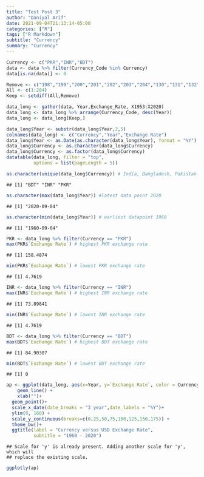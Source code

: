 ```yaml
---
title: "Test Post 3"
author: "Daniyal Arif"
date: 2021-09-04T21:13:14-05:00
categories: ["R"]
tags: ["R Markdown"]
subtitle: "Currency"
summary: "Currency"
---
```


<script src="{{< blogdown/postref >}}index.en_files/htmlwidgets/htmlwidgets.js"></script>
<link href="{{< blogdown/postref >}}index.en_files/datatables-css/datatables-crosstalk.css" rel="stylesheet" />
<script src="{{< blogdown/postref >}}index.en_files/datatables-binding/datatables.js"></script>
<script src="{{< blogdown/postref >}}index.en_files/jquery/jquery-3.6.0.min.js"></script>
<link href="{{< blogdown/postref >}}index.en_files/dt-core/css/jquery.dataTables.min.css" rel="stylesheet" />
<link href="{{< blogdown/postref >}}index.en_files/dt-core/css/jquery.dataTables.extra.css" rel="stylesheet" />
<script src="{{< blogdown/postref >}}index.en_files/dt-core/js/jquery.dataTables.min.js"></script>
<link href="{{< blogdown/postref >}}index.en_files/nouislider/jquery.nouislider.min.css" rel="stylesheet" />
<script src="{{< blogdown/postref >}}index.en_files/nouislider/jquery.nouislider.min.js"></script>
<link href="{{< blogdown/postref >}}index.en_files/selectize/selectize.bootstrap3.css" rel="stylesheet" />
<script src="{{< blogdown/postref >}}index.en_files/selectize/selectize.min.js"></script>
<link href="{{< blogdown/postref >}}index.en_files/crosstalk/css/crosstalk.css" rel="stylesheet" />
<script src="{{< blogdown/postref >}}index.en_files/crosstalk/js/crosstalk.min.js"></script>
<script src="{{< blogdown/postref >}}index.en_files/htmlwidgets/htmlwidgets.js"></script>
<script src="{{< blogdown/postref >}}index.en_files/plotly-binding/plotly.js"></script>
<script src="{{< blogdown/postref >}}index.en_files/typedarray/typedarray.min.js"></script>
<script src="{{< blogdown/postref >}}index.en_files/jquery/jquery.min.js"></script>
<link href="{{< blogdown/postref >}}index.en_files/crosstalk/css/crosstalk.css" rel="stylesheet" />
<script src="{{< blogdown/postref >}}index.en_files/crosstalk/js/crosstalk.min.js"></script>
<link href="{{< blogdown/postref >}}index.en_files/plotly-htmlwidgets-css/plotly-htmlwidgets.css" rel="stylesheet" />
<script src="{{< blogdown/postref >}}index.en_files/plotly-main/plotly-latest.min.js"></script>

``` r
Currency <- c("PKR","INR","BDT")
data <- data %>% filter(Currency_Code %in% Currency)
data[is.na(data)] <- 0
```

``` r
Remove <- c("198","199","200","201","202","203","204","130","131","132","133","134","135","136","62","63","64","65","66","67","68")
All <- c(1:204)
Keep <- setdiff(All,Remove)
```

``` r
data_long <- gather(data, Year,Exchange_Rate, X1953:X2020)
data_long <- data_long %>% arrange(Currency_Code, desc(Year)) 
data_long <- data_long[Keep,]
```

``` r
data_long$Year <- substr(data_long$Year,2,5)
colnames(data_long) <- c("Currency","Year","Exchange Rate")
data_long$Year <- as.Date(as.character(data_long$Year), format = "%Y")
data_long$Currency <- as.character(data_long$Currency)
data_long$Currency <- as.factor(data_long$Currency)
datatable(data_long, filter = "top", 
          options = list(pageLength = 5))
```

<div id="htmlwidget-1" style="width:100%;height:auto;" class="datatables html-widget"></div>
<script type="application/json" data-for="htmlwidget-1">{"x":{"filter":"top","vertical":false,"filterHTML":"<tr>\n  <td><\/td>\n  <td data-type=\"factor\" style=\"vertical-align: top;\">\n    <div class=\"form-group has-feedback\" style=\"margin-bottom: auto;\">\n      <input type=\"search\" placeholder=\"All\" class=\"form-control\" style=\"width: 100%;\"/>\n      <span class=\"glyphicon glyphicon-remove-circle form-control-feedback\"><\/span>\n    <\/div>\n    <div style=\"width: 100%; display: none;\">\n      <select multiple=\"multiple\" style=\"width: 100%;\" data-options=\"[&quot;BDT&quot;,&quot;INR&quot;,&quot;PKR&quot;]\"><\/select>\n    <\/div>\n  <\/td>\n  <td data-type=\"date\" style=\"vertical-align: top;\">\n    <div class=\"form-group has-feedback\" style=\"margin-bottom: auto;\">\n      <input type=\"search\" placeholder=\"All\" class=\"form-control\" style=\"width: 100%;\"/>\n      <span class=\"glyphicon glyphicon-remove-circle form-control-feedback\"><\/span>\n    <\/div>\n    <div style=\"display: none;position: absolute;width: 200px;opacity: 1\">\n      <div data-min=\"-294278400000\" data-max=\"1599177600000\"><\/div>\n      <span style=\"float: left;\"><\/span>\n      <span style=\"float: right;\"><\/span>\n    <\/div>\n  <\/td>\n  <td data-type=\"number\" style=\"vertical-align: top;\">\n    <div class=\"form-group has-feedback\" style=\"margin-bottom: auto;\">\n      <input type=\"search\" placeholder=\"All\" class=\"form-control\" style=\"width: 100%;\"/>\n      <span class=\"glyphicon glyphicon-remove-circle form-control-feedback\"><\/span>\n    <\/div>\n    <div style=\"display: none;position: absolute;width: 200px;opacity: 1\">\n      <div data-min=\"0\" data-max=\"158.487416\" data-scale=\"6\"><\/div>\n      <span style=\"float: left;\"><\/span>\n      <span style=\"float: right;\"><\/span>\n    <\/div>\n  <\/td>\n<\/tr>","data":[["1","2","3","4","5","6","7","8","9","10","11","12","13","14","15","16","17","18","19","20","21","22","23","24","25","26","27","28","29","30","31","32","33","34","35","36","37","38","39","40","41","42","43","44","45","46","47","48","49","50","51","52","53","54","55","56","57","58","59","60","61","69","70","71","72","73","74","75","76","77","78","79","80","81","82","83","84","85","86","87","88","89","90","91","92","93","94","95","96","97","98","99","100","101","102","103","104","105","106","107","108","109","110","111","112","113","114","115","116","117","118","119","120","121","122","123","124","125","126","127","128","129","137","138","139","140","141","142","143","144","145","146","147","148","149","150","151","152","153","154","155","156","157","158","159","160","161","162","163","164","165","166","167","168","169","170","171","172","173","174","175","176","177","178","179","180","181","182","183","184","185","186","187","188","189","190","191","192","193","194","195","196","197"],["BDT","BDT","BDT","BDT","BDT","BDT","BDT","BDT","BDT","BDT","BDT","BDT","BDT","BDT","BDT","BDT","BDT","BDT","BDT","BDT","BDT","BDT","BDT","BDT","BDT","BDT","BDT","BDT","BDT","BDT","BDT","BDT","BDT","BDT","BDT","BDT","BDT","BDT","BDT","BDT","BDT","BDT","BDT","BDT","BDT","BDT","BDT","BDT","BDT","BDT","BDT","BDT","BDT","BDT","BDT","BDT","BDT","BDT","BDT","BDT","BDT","INR","INR","INR","INR","INR","INR","INR","INR","INR","INR","INR","INR","INR","INR","INR","INR","INR","INR","INR","INR","INR","INR","INR","INR","INR","INR","INR","INR","INR","INR","INR","INR","INR","INR","INR","INR","INR","INR","INR","INR","INR","INR","INR","INR","INR","INR","INR","INR","INR","INR","INR","INR","INR","INR","INR","INR","INR","INR","INR","INR","INR","PKR","PKR","PKR","PKR","PKR","PKR","PKR","PKR","PKR","PKR","PKR","PKR","PKR","PKR","PKR","PKR","PKR","PKR","PKR","PKR","PKR","PKR","PKR","PKR","PKR","PKR","PKR","PKR","PKR","PKR","PKR","PKR","PKR","PKR","PKR","PKR","PKR","PKR","PKR","PKR","PKR","PKR","PKR","PKR","PKR","PKR","PKR","PKR","PKR","PKR","PKR","PKR","PKR","PKR","PKR","PKR","PKR","PKR","PKR","PKR","PKR"],["2020-09-04","2019-09-04","2018-09-04","2017-09-04","2016-09-04","2015-09-04","2014-09-04","2013-09-04","2012-09-04","2011-09-04","2010-09-04","2009-09-04","2008-09-04","2007-09-04","2006-09-04","2005-09-04","2004-09-04","2003-09-04","2002-09-04","2001-09-04","2000-09-04","1999-09-04","1998-09-04","1997-09-04","1996-09-04","1995-09-04","1994-09-04","1993-09-04","1992-09-04","1991-09-04","1990-09-04","1989-09-04","1988-09-04","1987-09-04","1986-09-04","1985-09-04","1984-09-04","1983-09-04","1982-09-04","1981-09-04","1980-09-04","1979-09-04","1978-09-04","1977-09-04","1976-09-04","1975-09-04","1974-09-04","1973-09-04","1972-09-04","1971-09-04","1970-09-04","1969-09-04","1968-09-04","1967-09-04","1966-09-04","1965-09-04","1964-09-04","1963-09-04","1962-09-04","1961-09-04","1960-09-04","2020-09-04","2019-09-04","2018-09-04","2017-09-04","2016-09-04","2015-09-04","2014-09-04","2013-09-04","2012-09-04","2011-09-04","2010-09-04","2009-09-04","2008-09-04","2007-09-04","2006-09-04","2005-09-04","2004-09-04","2003-09-04","2002-09-04","2001-09-04","2000-09-04","1999-09-04","1998-09-04","1997-09-04","1996-09-04","1995-09-04","1994-09-04","1993-09-04","1992-09-04","1991-09-04","1990-09-04","1989-09-04","1988-09-04","1987-09-04","1986-09-04","1985-09-04","1984-09-04","1983-09-04","1982-09-04","1981-09-04","1980-09-04","1979-09-04","1978-09-04","1977-09-04","1976-09-04","1975-09-04","1974-09-04","1973-09-04","1972-09-04","1971-09-04","1970-09-04","1969-09-04","1968-09-04","1967-09-04","1966-09-04","1965-09-04","1964-09-04","1963-09-04","1962-09-04","1961-09-04","1960-09-04","2020-09-04","2019-09-04","2018-09-04","2017-09-04","2016-09-04","2015-09-04","2014-09-04","2013-09-04","2012-09-04","2011-09-04","2010-09-04","2009-09-04","2008-09-04","2007-09-04","2006-09-04","2005-09-04","2004-09-04","2003-09-04","2002-09-04","2001-09-04","2000-09-04","1999-09-04","1998-09-04","1997-09-04","1996-09-04","1995-09-04","1994-09-04","1993-09-04","1992-09-04","1991-09-04","1990-09-04","1989-09-04","1988-09-04","1987-09-04","1986-09-04","1985-09-04","1984-09-04","1983-09-04","1982-09-04","1981-09-04","1980-09-04","1979-09-04","1978-09-04","1977-09-04","1976-09-04","1975-09-04","1974-09-04","1973-09-04","1972-09-04","1971-09-04","1970-09-04","1969-09-04","1968-09-04","1967-09-04","1966-09-04","1965-09-04","1964-09-04","1963-09-04","1962-09-04","1961-09-04","1960-09-04"],[84.903071,84.425266,83.798646,81.248207,78.526167,77.817455,77.474609,78.173642,81.933531,74.060427,69.704022,68.7403,68.50216,68.790559,68.219549,64.1131,59.3846,58.171945,57.347707,56.527891,53.734627,53.804081,46.267294,48.533559,43.271709,37.896379,37.796792,40.926929,40.360897,40.390089,32.555965,34.18973,34.977059,28.709478,27.474191,26.175997,26.734662,26.813785,24.504333,21.200481,15.994718,15.551925,15.016117,15.3751,15.399169,12.18618,8.226002,7.849816,7.700184,7.868843,0,0,0,0,0,0,0,0,0,0,0,73.898415,70.4273,68.448351,65.128967,67.197565,64.178069,61.02262,58.638576,53.434264,46.677065,45.722747,48.356773,43.485193,41.209298,45.270618,44.051625,45.267851,46.629871,48.557116,47.293403,45.024184,43.130703,41.352721,36.378048,35.511958,32.420611,31.39378,31.276027,28.140249,22.753474,17.498706,16.211214,13.905844,12.946177,12.596999,12.333949,11.352375,10.108767,9.486197,8.683679,7.883408,8.157099,8.196308,8.766192,8.971947,8.414406,8.030805,7.657977,7.594468,7.491935,7.5,7.5,7.5,7.5,6.359125,4.7619,4.7619,4.7619,4.7619,4.7619,4.7619,158.487416,149.966768,121.483102,105.313856,104.712966,102.749854,101.048275,101.611681,93.386074,86.359025,85.237963,81.59806,70.619784,60.674821,60.263895,59.604985,58.361262,57.814434,59.494475,62.379555,55.696346,54.259296,44.433609,45.45893,37.354165,29.77143,28.730891,29.073046,25.990867,26.268179,20.443417,21.763497,19.843609,16.139359,15.041876,14.893646,14.811271,14.288429,13.125771,11.668892,10.246351,9.9,9.9,9.9,9.9,9.9,9.9,9.99425,8.681383,4.7619,4.7619,4.7619,4.7619,4.7619,4.7619,4.7619,4.7619,4.7619,4.7619,4.7619,4.7619]],"container":"<table class=\"display\">\n  <thead>\n    <tr>\n      <th> <\/th>\n      <th>Currency<\/th>\n      <th>Year<\/th>\n      <th>Exchange Rate<\/th>\n    <\/tr>\n  <\/thead>\n<\/table>","options":{"pageLength":5,"columnDefs":[{"className":"dt-right","targets":3},{"orderable":false,"targets":0}],"order":[],"autoWidth":false,"orderClasses":false,"orderCellsTop":true,"lengthMenu":[5,10,25,50,100]}},"evals":[],"jsHooks":[]}</script>

``` r
as.character(unique(data_long$Currency)) # India, Bangladesh, Pakistan Currency performance against USD
```

    ## [1] "BDT" "INR" "PKR"

``` r
as.character(max(data_long$Year)) #latest data point 2020
```

    ## [1] "2020-09-04"

``` r
as.character(min(data_long$Year)) # earliest datapoint 1960
```

    ## [1] "1960-09-04"

``` r
PKR <- data_long %>% filter(Currency == "PKR")
max(PKR$`Exchange Rate`) # highest PKR exchange rate
```

    ## [1] 158.4874

``` r
min(PKR$`Exchange Rate`) # lowest PKR exchange rate
```

    ## [1] 4.7619

``` r
INR <- data_long %>% filter(Currency == "INR")
max(INR$`Exchange Rate`) # highest INR exchange rate
```

    ## [1] 73.89841

``` r
min(INR$`Exchange Rate`) # lowest INR exchange rate
```

    ## [1] 4.7619

``` r
BDT <- data_long %>% filter(Currency == "BDT")
max(BDT$`Exchange Rate`) # highest BDT exchange rate
```

    ## [1] 84.90307

``` r
min(BDT$`Exchange Rate`) # lowest BDT exchange rate
```

    ## [1] 0

``` r
ap <- ggplot(data_long, aes(x=Year, y=`Exchange Rate`, color = Currency)) +
    geom_line() + 
    xlab("")+ 
  geom_point()+
  scale_x_date(date_breaks = "3 year",date_labels = "%Y")+ 
  ylim(0, 160) + 
  scale_y_continuous(breaks=c(0,25,50,75,100,125,150,175)) + 
  theme_bw()+
  ggtitle(label = "Currency versus USD Exchange Rate",
          subtitle = "1960 - 2020")
```

    ## Scale for 'y' is already present. Adding another scale for 'y', which will
    ## replace the existing scale.

``` r
ggplotly(ap)
```

<div id="htmlwidget-2" style="width:672px;height:480px;" class="plotly html-widget"></div>
<script type="application/json" data-for="htmlwidget-2">{"x":{"data":[{"x":[-3406,-3041,-2676,-2311,-1945,-1580,-1215,-850,-484,-119,246,611,977,1342,1707,2072,2438,2803,3168,3533,3899,4264,4629,4994,5360,5725,6090,6455,6821,7186,7551,7916,8282,8647,9012,9377,9743,10108,10473,10838,11204,11569,11934,12299,12665,13030,13395,13760,14126,14491,14856,15221,15587,15952,16317,16682,17048,17413,17778,18143,18509],"y":[0,0,0,0,0,0,0,0,0,0,0,7.868843,7.700184,7.849816,8.226002,12.18618,15.399169,15.3751,15.016117,15.551925,15.994718,21.200481,24.504333,26.813785,26.734662,26.175997,27.474191,28.709478,34.977059,34.18973,32.555965,40.390089,40.360897,40.926929,37.796792,37.896379,43.271709,48.533559,46.267294,53.804081,53.734627,56.527891,57.347707,58.171945,59.3846,64.1131,68.219549,68.790559,68.50216,68.7403,69.704022,74.060427,81.933531,78.173642,77.474609,77.817455,78.526167,81.248207,83.798646,84.425266,84.903071],"text":["Year: 1960-09-04<br />Exchange Rate:   0.000000<br />Currency: BDT","Year: 1961-09-04<br />Exchange Rate:   0.000000<br />Currency: BDT","Year: 1962-09-04<br />Exchange Rate:   0.000000<br />Currency: BDT","Year: 1963-09-04<br />Exchange Rate:   0.000000<br />Currency: BDT","Year: 1964-09-04<br />Exchange Rate:   0.000000<br />Currency: BDT","Year: 1965-09-04<br />Exchange Rate:   0.000000<br />Currency: BDT","Year: 1966-09-04<br />Exchange Rate:   0.000000<br />Currency: BDT","Year: 1967-09-04<br />Exchange Rate:   0.000000<br />Currency: BDT","Year: 1968-09-04<br />Exchange Rate:   0.000000<br />Currency: BDT","Year: 1969-09-04<br />Exchange Rate:   0.000000<br />Currency: BDT","Year: 1970-09-04<br />Exchange Rate:   0.000000<br />Currency: BDT","Year: 1971-09-04<br />Exchange Rate:   7.868843<br />Currency: BDT","Year: 1972-09-04<br />Exchange Rate:   7.700184<br />Currency: BDT","Year: 1973-09-04<br />Exchange Rate:   7.849816<br />Currency: BDT","Year: 1974-09-04<br />Exchange Rate:   8.226002<br />Currency: BDT","Year: 1975-09-04<br />Exchange Rate:  12.186180<br />Currency: BDT","Year: 1976-09-04<br />Exchange Rate:  15.399169<br />Currency: BDT","Year: 1977-09-04<br />Exchange Rate:  15.375100<br />Currency: BDT","Year: 1978-09-04<br />Exchange Rate:  15.016117<br />Currency: BDT","Year: 1979-09-04<br />Exchange Rate:  15.551925<br />Currency: BDT","Year: 1980-09-04<br />Exchange Rate:  15.994718<br />Currency: BDT","Year: 1981-09-04<br />Exchange Rate:  21.200481<br />Currency: BDT","Year: 1982-09-04<br />Exchange Rate:  24.504333<br />Currency: BDT","Year: 1983-09-04<br />Exchange Rate:  26.813785<br />Currency: BDT","Year: 1984-09-04<br />Exchange Rate:  26.734662<br />Currency: BDT","Year: 1985-09-04<br />Exchange Rate:  26.175997<br />Currency: BDT","Year: 1986-09-04<br />Exchange Rate:  27.474191<br />Currency: BDT","Year: 1987-09-04<br />Exchange Rate:  28.709478<br />Currency: BDT","Year: 1988-09-04<br />Exchange Rate:  34.977059<br />Currency: BDT","Year: 1989-09-04<br />Exchange Rate:  34.189730<br />Currency: BDT","Year: 1990-09-04<br />Exchange Rate:  32.555965<br />Currency: BDT","Year: 1991-09-04<br />Exchange Rate:  40.390089<br />Currency: BDT","Year: 1992-09-04<br />Exchange Rate:  40.360897<br />Currency: BDT","Year: 1993-09-04<br />Exchange Rate:  40.926929<br />Currency: BDT","Year: 1994-09-04<br />Exchange Rate:  37.796792<br />Currency: BDT","Year: 1995-09-04<br />Exchange Rate:  37.896379<br />Currency: BDT","Year: 1996-09-04<br />Exchange Rate:  43.271709<br />Currency: BDT","Year: 1997-09-04<br />Exchange Rate:  48.533559<br />Currency: BDT","Year: 1998-09-04<br />Exchange Rate:  46.267294<br />Currency: BDT","Year: 1999-09-04<br />Exchange Rate:  53.804081<br />Currency: BDT","Year: 2000-09-04<br />Exchange Rate:  53.734627<br />Currency: BDT","Year: 2001-09-04<br />Exchange Rate:  56.527891<br />Currency: BDT","Year: 2002-09-04<br />Exchange Rate:  57.347707<br />Currency: BDT","Year: 2003-09-04<br />Exchange Rate:  58.171945<br />Currency: BDT","Year: 2004-09-04<br />Exchange Rate:  59.384600<br />Currency: BDT","Year: 2005-09-04<br />Exchange Rate:  64.113100<br />Currency: BDT","Year: 2006-09-04<br />Exchange Rate:  68.219549<br />Currency: BDT","Year: 2007-09-04<br />Exchange Rate:  68.790559<br />Currency: BDT","Year: 2008-09-04<br />Exchange Rate:  68.502160<br />Currency: BDT","Year: 2009-09-04<br />Exchange Rate:  68.740300<br />Currency: BDT","Year: 2010-09-04<br />Exchange Rate:  69.704022<br />Currency: BDT","Year: 2011-09-04<br />Exchange Rate:  74.060427<br />Currency: BDT","Year: 2012-09-04<br />Exchange Rate:  81.933531<br />Currency: BDT","Year: 2013-09-04<br />Exchange Rate:  78.173642<br />Currency: BDT","Year: 2014-09-04<br />Exchange Rate:  77.474609<br />Currency: BDT","Year: 2015-09-04<br />Exchange Rate:  77.817455<br />Currency: BDT","Year: 2016-09-04<br />Exchange Rate:  78.526167<br />Currency: BDT","Year: 2017-09-04<br />Exchange Rate:  81.248207<br />Currency: BDT","Year: 2018-09-04<br />Exchange Rate:  83.798646<br />Currency: BDT","Year: 2019-09-04<br />Exchange Rate:  84.425266<br />Currency: BDT","Year: 2020-09-04<br />Exchange Rate:  84.903071<br />Currency: BDT"],"type":"scatter","mode":"lines","line":{"width":1.88976377952756,"color":"rgba(248,118,109,1)","dash":"solid"},"hoveron":"points","name":"BDT","legendgroup":"BDT","showlegend":true,"xaxis":"x","yaxis":"y","hoverinfo":"text","frame":null},{"x":[-3406,-3041,-2676,-2311,-1945,-1580,-1215,-850,-484,-119,246,611,977,1342,1707,2072,2438,2803,3168,3533,3899,4264,4629,4994,5360,5725,6090,6455,6821,7186,7551,7916,8282,8647,9012,9377,9743,10108,10473,10838,11204,11569,11934,12299,12665,13030,13395,13760,14126,14491,14856,15221,15587,15952,16317,16682,17048,17413,17778,18143,18509],"y":[4.7619,4.7619,4.7619,4.7619,4.7619,4.7619,6.359125,7.5,7.5,7.5,7.5,7.491935,7.594468,7.657977,8.030805,8.414406,8.971947,8.766192,8.196308,8.157099,7.883408,8.683679,9.486197,10.108767,11.352375,12.333949,12.596999,12.946177,13.905844,16.211214,17.498706,22.753474,28.140249,31.276027,31.39378,32.420611,35.511958,36.378048,41.352721,43.130703,45.024184,47.293403,48.557116,46.629871,45.267851,44.051625,45.270618,41.209298,43.485193,48.356773,45.722747,46.677065,53.434264,58.638576,61.02262,64.178069,67.197565,65.128967,68.448351,70.4273,73.898415],"text":["Year: 1960-09-04<br />Exchange Rate:   4.761900<br />Currency: INR","Year: 1961-09-04<br />Exchange Rate:   4.761900<br />Currency: INR","Year: 1962-09-04<br />Exchange Rate:   4.761900<br />Currency: INR","Year: 1963-09-04<br />Exchange Rate:   4.761900<br />Currency: INR","Year: 1964-09-04<br />Exchange Rate:   4.761900<br />Currency: INR","Year: 1965-09-04<br />Exchange Rate:   4.761900<br />Currency: INR","Year: 1966-09-04<br />Exchange Rate:   6.359125<br />Currency: INR","Year: 1967-09-04<br />Exchange Rate:   7.500000<br />Currency: INR","Year: 1968-09-04<br />Exchange Rate:   7.500000<br />Currency: INR","Year: 1969-09-04<br />Exchange Rate:   7.500000<br />Currency: INR","Year: 1970-09-04<br />Exchange Rate:   7.500000<br />Currency: INR","Year: 1971-09-04<br />Exchange Rate:   7.491935<br />Currency: INR","Year: 1972-09-04<br />Exchange Rate:   7.594468<br />Currency: INR","Year: 1973-09-04<br />Exchange Rate:   7.657977<br />Currency: INR","Year: 1974-09-04<br />Exchange Rate:   8.030805<br />Currency: INR","Year: 1975-09-04<br />Exchange Rate:   8.414406<br />Currency: INR","Year: 1976-09-04<br />Exchange Rate:   8.971947<br />Currency: INR","Year: 1977-09-04<br />Exchange Rate:   8.766192<br />Currency: INR","Year: 1978-09-04<br />Exchange Rate:   8.196308<br />Currency: INR","Year: 1979-09-04<br />Exchange Rate:   8.157099<br />Currency: INR","Year: 1980-09-04<br />Exchange Rate:   7.883408<br />Currency: INR","Year: 1981-09-04<br />Exchange Rate:   8.683679<br />Currency: INR","Year: 1982-09-04<br />Exchange Rate:   9.486197<br />Currency: INR","Year: 1983-09-04<br />Exchange Rate:  10.108767<br />Currency: INR","Year: 1984-09-04<br />Exchange Rate:  11.352375<br />Currency: INR","Year: 1985-09-04<br />Exchange Rate:  12.333949<br />Currency: INR","Year: 1986-09-04<br />Exchange Rate:  12.596999<br />Currency: INR","Year: 1987-09-04<br />Exchange Rate:  12.946177<br />Currency: INR","Year: 1988-09-04<br />Exchange Rate:  13.905844<br />Currency: INR","Year: 1989-09-04<br />Exchange Rate:  16.211214<br />Currency: INR","Year: 1990-09-04<br />Exchange Rate:  17.498706<br />Currency: INR","Year: 1991-09-04<br />Exchange Rate:  22.753474<br />Currency: INR","Year: 1992-09-04<br />Exchange Rate:  28.140249<br />Currency: INR","Year: 1993-09-04<br />Exchange Rate:  31.276027<br />Currency: INR","Year: 1994-09-04<br />Exchange Rate:  31.393780<br />Currency: INR","Year: 1995-09-04<br />Exchange Rate:  32.420611<br />Currency: INR","Year: 1996-09-04<br />Exchange Rate:  35.511958<br />Currency: INR","Year: 1997-09-04<br />Exchange Rate:  36.378048<br />Currency: INR","Year: 1998-09-04<br />Exchange Rate:  41.352721<br />Currency: INR","Year: 1999-09-04<br />Exchange Rate:  43.130703<br />Currency: INR","Year: 2000-09-04<br />Exchange Rate:  45.024184<br />Currency: INR","Year: 2001-09-04<br />Exchange Rate:  47.293403<br />Currency: INR","Year: 2002-09-04<br />Exchange Rate:  48.557116<br />Currency: INR","Year: 2003-09-04<br />Exchange Rate:  46.629871<br />Currency: INR","Year: 2004-09-04<br />Exchange Rate:  45.267851<br />Currency: INR","Year: 2005-09-04<br />Exchange Rate:  44.051625<br />Currency: INR","Year: 2006-09-04<br />Exchange Rate:  45.270618<br />Currency: INR","Year: 2007-09-04<br />Exchange Rate:  41.209298<br />Currency: INR","Year: 2008-09-04<br />Exchange Rate:  43.485193<br />Currency: INR","Year: 2009-09-04<br />Exchange Rate:  48.356773<br />Currency: INR","Year: 2010-09-04<br />Exchange Rate:  45.722747<br />Currency: INR","Year: 2011-09-04<br />Exchange Rate:  46.677065<br />Currency: INR","Year: 2012-09-04<br />Exchange Rate:  53.434264<br />Currency: INR","Year: 2013-09-04<br />Exchange Rate:  58.638576<br />Currency: INR","Year: 2014-09-04<br />Exchange Rate:  61.022620<br />Currency: INR","Year: 2015-09-04<br />Exchange Rate:  64.178069<br />Currency: INR","Year: 2016-09-04<br />Exchange Rate:  67.197565<br />Currency: INR","Year: 2017-09-04<br />Exchange Rate:  65.128967<br />Currency: INR","Year: 2018-09-04<br />Exchange Rate:  68.448351<br />Currency: INR","Year: 2019-09-04<br />Exchange Rate:  70.427300<br />Currency: INR","Year: 2020-09-04<br />Exchange Rate:  73.898415<br />Currency: INR"],"type":"scatter","mode":"lines","line":{"width":1.88976377952756,"color":"rgba(0,186,56,1)","dash":"solid"},"hoveron":"points","name":"INR","legendgroup":"INR","showlegend":true,"xaxis":"x","yaxis":"y","hoverinfo":"text","frame":null},{"x":[-3406,-3041,-2676,-2311,-1945,-1580,-1215,-850,-484,-119,246,611,977,1342,1707,2072,2438,2803,3168,3533,3899,4264,4629,4994,5360,5725,6090,6455,6821,7186,7551,7916,8282,8647,9012,9377,9743,10108,10473,10838,11204,11569,11934,12299,12665,13030,13395,13760,14126,14491,14856,15221,15587,15952,16317,16682,17048,17413,17778,18143,18509],"y":[4.7619,4.7619,4.7619,4.7619,4.7619,4.7619,4.7619,4.7619,4.7619,4.7619,4.7619,4.7619,8.681383,9.99425,9.9,9.9,9.9,9.9,9.9,9.9,10.246351,11.668892,13.125771,14.288429,14.811271,14.893646,15.041876,16.139359,19.843609,21.763497,20.443417,26.268179,25.990867,29.073046,28.730891,29.77143,37.354165,45.45893,44.433609,54.259296,55.696346,62.379555,59.494475,57.814434,58.361262,59.604985,60.263895,60.674821,70.619784,81.59806,85.237963,86.359025,93.386074,101.611681,101.048275,102.749854,104.712966,105.313856,121.483102,149.966768,158.487416],"text":["Year: 1960-09-04<br />Exchange Rate:   4.761900<br />Currency: PKR","Year: 1961-09-04<br />Exchange Rate:   4.761900<br />Currency: PKR","Year: 1962-09-04<br />Exchange Rate:   4.761900<br />Currency: PKR","Year: 1963-09-04<br />Exchange Rate:   4.761900<br />Currency: PKR","Year: 1964-09-04<br />Exchange Rate:   4.761900<br />Currency: PKR","Year: 1965-09-04<br />Exchange Rate:   4.761900<br />Currency: PKR","Year: 1966-09-04<br />Exchange Rate:   4.761900<br />Currency: PKR","Year: 1967-09-04<br />Exchange Rate:   4.761900<br />Currency: PKR","Year: 1968-09-04<br />Exchange Rate:   4.761900<br />Currency: PKR","Year: 1969-09-04<br />Exchange Rate:   4.761900<br />Currency: PKR","Year: 1970-09-04<br />Exchange Rate:   4.761900<br />Currency: PKR","Year: 1971-09-04<br />Exchange Rate:   4.761900<br />Currency: PKR","Year: 1972-09-04<br />Exchange Rate:   8.681383<br />Currency: PKR","Year: 1973-09-04<br />Exchange Rate:   9.994250<br />Currency: PKR","Year: 1974-09-04<br />Exchange Rate:   9.900000<br />Currency: PKR","Year: 1975-09-04<br />Exchange Rate:   9.900000<br />Currency: PKR","Year: 1976-09-04<br />Exchange Rate:   9.900000<br />Currency: PKR","Year: 1977-09-04<br />Exchange Rate:   9.900000<br />Currency: PKR","Year: 1978-09-04<br />Exchange Rate:   9.900000<br />Currency: PKR","Year: 1979-09-04<br />Exchange Rate:   9.900000<br />Currency: PKR","Year: 1980-09-04<br />Exchange Rate:  10.246351<br />Currency: PKR","Year: 1981-09-04<br />Exchange Rate:  11.668892<br />Currency: PKR","Year: 1982-09-04<br />Exchange Rate:  13.125771<br />Currency: PKR","Year: 1983-09-04<br />Exchange Rate:  14.288429<br />Currency: PKR","Year: 1984-09-04<br />Exchange Rate:  14.811271<br />Currency: PKR","Year: 1985-09-04<br />Exchange Rate:  14.893646<br />Currency: PKR","Year: 1986-09-04<br />Exchange Rate:  15.041876<br />Currency: PKR","Year: 1987-09-04<br />Exchange Rate:  16.139359<br />Currency: PKR","Year: 1988-09-04<br />Exchange Rate:  19.843609<br />Currency: PKR","Year: 1989-09-04<br />Exchange Rate:  21.763497<br />Currency: PKR","Year: 1990-09-04<br />Exchange Rate:  20.443417<br />Currency: PKR","Year: 1991-09-04<br />Exchange Rate:  26.268179<br />Currency: PKR","Year: 1992-09-04<br />Exchange Rate:  25.990867<br />Currency: PKR","Year: 1993-09-04<br />Exchange Rate:  29.073046<br />Currency: PKR","Year: 1994-09-04<br />Exchange Rate:  28.730891<br />Currency: PKR","Year: 1995-09-04<br />Exchange Rate:  29.771430<br />Currency: PKR","Year: 1996-09-04<br />Exchange Rate:  37.354165<br />Currency: PKR","Year: 1997-09-04<br />Exchange Rate:  45.458930<br />Currency: PKR","Year: 1998-09-04<br />Exchange Rate:  44.433609<br />Currency: PKR","Year: 1999-09-04<br />Exchange Rate:  54.259296<br />Currency: PKR","Year: 2000-09-04<br />Exchange Rate:  55.696346<br />Currency: PKR","Year: 2001-09-04<br />Exchange Rate:  62.379555<br />Currency: PKR","Year: 2002-09-04<br />Exchange Rate:  59.494475<br />Currency: PKR","Year: 2003-09-04<br />Exchange Rate:  57.814434<br />Currency: PKR","Year: 2004-09-04<br />Exchange Rate:  58.361262<br />Currency: PKR","Year: 2005-09-04<br />Exchange Rate:  59.604985<br />Currency: PKR","Year: 2006-09-04<br />Exchange Rate:  60.263895<br />Currency: PKR","Year: 2007-09-04<br />Exchange Rate:  60.674821<br />Currency: PKR","Year: 2008-09-04<br />Exchange Rate:  70.619784<br />Currency: PKR","Year: 2009-09-04<br />Exchange Rate:  81.598060<br />Currency: PKR","Year: 2010-09-04<br />Exchange Rate:  85.237963<br />Currency: PKR","Year: 2011-09-04<br />Exchange Rate:  86.359025<br />Currency: PKR","Year: 2012-09-04<br />Exchange Rate:  93.386074<br />Currency: PKR","Year: 2013-09-04<br />Exchange Rate: 101.611681<br />Currency: PKR","Year: 2014-09-04<br />Exchange Rate: 101.048275<br />Currency: PKR","Year: 2015-09-04<br />Exchange Rate: 102.749854<br />Currency: PKR","Year: 2016-09-04<br />Exchange Rate: 104.712966<br />Currency: PKR","Year: 2017-09-04<br />Exchange Rate: 105.313856<br />Currency: PKR","Year: 2018-09-04<br />Exchange Rate: 121.483102<br />Currency: PKR","Year: 2019-09-04<br />Exchange Rate: 149.966768<br />Currency: PKR","Year: 2020-09-04<br />Exchange Rate: 158.487416<br />Currency: PKR"],"type":"scatter","mode":"lines","line":{"width":1.88976377952756,"color":"rgba(97,156,255,1)","dash":"solid"},"hoveron":"points","name":"PKR","legendgroup":"PKR","showlegend":true,"xaxis":"x","yaxis":"y","hoverinfo":"text","frame":null},{"x":[18509,18143,17778,17413,17048,16682,16317,15952,15587,15221,14856,14491,14126,13760,13395,13030,12665,12299,11934,11569,11204,10838,10473,10108,9743,9377,9012,8647,8282,7916,7551,7186,6821,6455,6090,5725,5360,4994,4629,4264,3899,3533,3168,2803,2438,2072,1707,1342,977,611,246,-119,-484,-850,-1215,-1580,-1945,-2311,-2676,-3041,-3406],"y":[84.903071,84.425266,83.798646,81.248207,78.526167,77.817455,77.474609,78.173642,81.933531,74.060427,69.704022,68.7403,68.50216,68.790559,68.219549,64.1131,59.3846,58.171945,57.347707,56.527891,53.734627,53.804081,46.267294,48.533559,43.271709,37.896379,37.796792,40.926929,40.360897,40.390089,32.555965,34.18973,34.977059,28.709478,27.474191,26.175997,26.734662,26.813785,24.504333,21.200481,15.994718,15.551925,15.016117,15.3751,15.399169,12.18618,8.226002,7.849816,7.700184,7.868843,0,0,0,0,0,0,0,0,0,0,0],"text":["Year: 2020-09-04<br />Exchange Rate:  84.903071<br />Currency: BDT","Year: 2019-09-04<br />Exchange Rate:  84.425266<br />Currency: BDT","Year: 2018-09-04<br />Exchange Rate:  83.798646<br />Currency: BDT","Year: 2017-09-04<br />Exchange Rate:  81.248207<br />Currency: BDT","Year: 2016-09-04<br />Exchange Rate:  78.526167<br />Currency: BDT","Year: 2015-09-04<br />Exchange Rate:  77.817455<br />Currency: BDT","Year: 2014-09-04<br />Exchange Rate:  77.474609<br />Currency: BDT","Year: 2013-09-04<br />Exchange Rate:  78.173642<br />Currency: BDT","Year: 2012-09-04<br />Exchange Rate:  81.933531<br />Currency: BDT","Year: 2011-09-04<br />Exchange Rate:  74.060427<br />Currency: BDT","Year: 2010-09-04<br />Exchange Rate:  69.704022<br />Currency: BDT","Year: 2009-09-04<br />Exchange Rate:  68.740300<br />Currency: BDT","Year: 2008-09-04<br />Exchange Rate:  68.502160<br />Currency: BDT","Year: 2007-09-04<br />Exchange Rate:  68.790559<br />Currency: BDT","Year: 2006-09-04<br />Exchange Rate:  68.219549<br />Currency: BDT","Year: 2005-09-04<br />Exchange Rate:  64.113100<br />Currency: BDT","Year: 2004-09-04<br />Exchange Rate:  59.384600<br />Currency: BDT","Year: 2003-09-04<br />Exchange Rate:  58.171945<br />Currency: BDT","Year: 2002-09-04<br />Exchange Rate:  57.347707<br />Currency: BDT","Year: 2001-09-04<br />Exchange Rate:  56.527891<br />Currency: BDT","Year: 2000-09-04<br />Exchange Rate:  53.734627<br />Currency: BDT","Year: 1999-09-04<br />Exchange Rate:  53.804081<br />Currency: BDT","Year: 1998-09-04<br />Exchange Rate:  46.267294<br />Currency: BDT","Year: 1997-09-04<br />Exchange Rate:  48.533559<br />Currency: BDT","Year: 1996-09-04<br />Exchange Rate:  43.271709<br />Currency: BDT","Year: 1995-09-04<br />Exchange Rate:  37.896379<br />Currency: BDT","Year: 1994-09-04<br />Exchange Rate:  37.796792<br />Currency: BDT","Year: 1993-09-04<br />Exchange Rate:  40.926929<br />Currency: BDT","Year: 1992-09-04<br />Exchange Rate:  40.360897<br />Currency: BDT","Year: 1991-09-04<br />Exchange Rate:  40.390089<br />Currency: BDT","Year: 1990-09-04<br />Exchange Rate:  32.555965<br />Currency: BDT","Year: 1989-09-04<br />Exchange Rate:  34.189730<br />Currency: BDT","Year: 1988-09-04<br />Exchange Rate:  34.977059<br />Currency: BDT","Year: 1987-09-04<br />Exchange Rate:  28.709478<br />Currency: BDT","Year: 1986-09-04<br />Exchange Rate:  27.474191<br />Currency: BDT","Year: 1985-09-04<br />Exchange Rate:  26.175997<br />Currency: BDT","Year: 1984-09-04<br />Exchange Rate:  26.734662<br />Currency: BDT","Year: 1983-09-04<br />Exchange Rate:  26.813785<br />Currency: BDT","Year: 1982-09-04<br />Exchange Rate:  24.504333<br />Currency: BDT","Year: 1981-09-04<br />Exchange Rate:  21.200481<br />Currency: BDT","Year: 1980-09-04<br />Exchange Rate:  15.994718<br />Currency: BDT","Year: 1979-09-04<br />Exchange Rate:  15.551925<br />Currency: BDT","Year: 1978-09-04<br />Exchange Rate:  15.016117<br />Currency: BDT","Year: 1977-09-04<br />Exchange Rate:  15.375100<br />Currency: BDT","Year: 1976-09-04<br />Exchange Rate:  15.399169<br />Currency: BDT","Year: 1975-09-04<br />Exchange Rate:  12.186180<br />Currency: BDT","Year: 1974-09-04<br />Exchange Rate:   8.226002<br />Currency: BDT","Year: 1973-09-04<br />Exchange Rate:   7.849816<br />Currency: BDT","Year: 1972-09-04<br />Exchange Rate:   7.700184<br />Currency: BDT","Year: 1971-09-04<br />Exchange Rate:   7.868843<br />Currency: BDT","Year: 1970-09-04<br />Exchange Rate:   0.000000<br />Currency: BDT","Year: 1969-09-04<br />Exchange Rate:   0.000000<br />Currency: BDT","Year: 1968-09-04<br />Exchange Rate:   0.000000<br />Currency: BDT","Year: 1967-09-04<br />Exchange Rate:   0.000000<br />Currency: BDT","Year: 1966-09-04<br />Exchange Rate:   0.000000<br />Currency: BDT","Year: 1965-09-04<br />Exchange Rate:   0.000000<br />Currency: BDT","Year: 1964-09-04<br />Exchange Rate:   0.000000<br />Currency: BDT","Year: 1963-09-04<br />Exchange Rate:   0.000000<br />Currency: BDT","Year: 1962-09-04<br />Exchange Rate:   0.000000<br />Currency: BDT","Year: 1961-09-04<br />Exchange Rate:   0.000000<br />Currency: BDT","Year: 1960-09-04<br />Exchange Rate:   0.000000<br />Currency: BDT"],"type":"scatter","mode":"markers","marker":{"autocolorscale":false,"color":"rgba(248,118,109,1)","opacity":1,"size":5.66929133858268,"symbol":"circle","line":{"width":1.88976377952756,"color":"rgba(248,118,109,1)"}},"hoveron":"points","name":"BDT","legendgroup":"BDT","showlegend":false,"xaxis":"x","yaxis":"y","hoverinfo":"text","frame":null},{"x":[18509,18143,17778,17413,17048,16682,16317,15952,15587,15221,14856,14491,14126,13760,13395,13030,12665,12299,11934,11569,11204,10838,10473,10108,9743,9377,9012,8647,8282,7916,7551,7186,6821,6455,6090,5725,5360,4994,4629,4264,3899,3533,3168,2803,2438,2072,1707,1342,977,611,246,-119,-484,-850,-1215,-1580,-1945,-2311,-2676,-3041,-3406],"y":[73.898415,70.4273,68.448351,65.128967,67.197565,64.178069,61.02262,58.638576,53.434264,46.677065,45.722747,48.356773,43.485193,41.209298,45.270618,44.051625,45.267851,46.629871,48.557116,47.293403,45.024184,43.130703,41.352721,36.378048,35.511958,32.420611,31.39378,31.276027,28.140249,22.753474,17.498706,16.211214,13.905844,12.946177,12.596999,12.333949,11.352375,10.108767,9.486197,8.683679,7.883408,8.157099,8.196308,8.766192,8.971947,8.414406,8.030805,7.657977,7.594468,7.491935,7.5,7.5,7.5,7.5,6.359125,4.7619,4.7619,4.7619,4.7619,4.7619,4.7619],"text":["Year: 2020-09-04<br />Exchange Rate:  73.898415<br />Currency: INR","Year: 2019-09-04<br />Exchange Rate:  70.427300<br />Currency: INR","Year: 2018-09-04<br />Exchange Rate:  68.448351<br />Currency: INR","Year: 2017-09-04<br />Exchange Rate:  65.128967<br />Currency: INR","Year: 2016-09-04<br />Exchange Rate:  67.197565<br />Currency: INR","Year: 2015-09-04<br />Exchange Rate:  64.178069<br />Currency: INR","Year: 2014-09-04<br />Exchange Rate:  61.022620<br />Currency: INR","Year: 2013-09-04<br />Exchange Rate:  58.638576<br />Currency: INR","Year: 2012-09-04<br />Exchange Rate:  53.434264<br />Currency: INR","Year: 2011-09-04<br />Exchange Rate:  46.677065<br />Currency: INR","Year: 2010-09-04<br />Exchange Rate:  45.722747<br />Currency: INR","Year: 2009-09-04<br />Exchange Rate:  48.356773<br />Currency: INR","Year: 2008-09-04<br />Exchange Rate:  43.485193<br />Currency: INR","Year: 2007-09-04<br />Exchange Rate:  41.209298<br />Currency: INR","Year: 2006-09-04<br />Exchange Rate:  45.270618<br />Currency: INR","Year: 2005-09-04<br />Exchange Rate:  44.051625<br />Currency: INR","Year: 2004-09-04<br />Exchange Rate:  45.267851<br />Currency: INR","Year: 2003-09-04<br />Exchange Rate:  46.629871<br />Currency: INR","Year: 2002-09-04<br />Exchange Rate:  48.557116<br />Currency: INR","Year: 2001-09-04<br />Exchange Rate:  47.293403<br />Currency: INR","Year: 2000-09-04<br />Exchange Rate:  45.024184<br />Currency: INR","Year: 1999-09-04<br />Exchange Rate:  43.130703<br />Currency: INR","Year: 1998-09-04<br />Exchange Rate:  41.352721<br />Currency: INR","Year: 1997-09-04<br />Exchange Rate:  36.378048<br />Currency: INR","Year: 1996-09-04<br />Exchange Rate:  35.511958<br />Currency: INR","Year: 1995-09-04<br />Exchange Rate:  32.420611<br />Currency: INR","Year: 1994-09-04<br />Exchange Rate:  31.393780<br />Currency: INR","Year: 1993-09-04<br />Exchange Rate:  31.276027<br />Currency: INR","Year: 1992-09-04<br />Exchange Rate:  28.140249<br />Currency: INR","Year: 1991-09-04<br />Exchange Rate:  22.753474<br />Currency: INR","Year: 1990-09-04<br />Exchange Rate:  17.498706<br />Currency: INR","Year: 1989-09-04<br />Exchange Rate:  16.211214<br />Currency: INR","Year: 1988-09-04<br />Exchange Rate:  13.905844<br />Currency: INR","Year: 1987-09-04<br />Exchange Rate:  12.946177<br />Currency: INR","Year: 1986-09-04<br />Exchange Rate:  12.596999<br />Currency: INR","Year: 1985-09-04<br />Exchange Rate:  12.333949<br />Currency: INR","Year: 1984-09-04<br />Exchange Rate:  11.352375<br />Currency: INR","Year: 1983-09-04<br />Exchange Rate:  10.108767<br />Currency: INR","Year: 1982-09-04<br />Exchange Rate:   9.486197<br />Currency: INR","Year: 1981-09-04<br />Exchange Rate:   8.683679<br />Currency: INR","Year: 1980-09-04<br />Exchange Rate:   7.883408<br />Currency: INR","Year: 1979-09-04<br />Exchange Rate:   8.157099<br />Currency: INR","Year: 1978-09-04<br />Exchange Rate:   8.196308<br />Currency: INR","Year: 1977-09-04<br />Exchange Rate:   8.766192<br />Currency: INR","Year: 1976-09-04<br />Exchange Rate:   8.971947<br />Currency: INR","Year: 1975-09-04<br />Exchange Rate:   8.414406<br />Currency: INR","Year: 1974-09-04<br />Exchange Rate:   8.030805<br />Currency: INR","Year: 1973-09-04<br />Exchange Rate:   7.657977<br />Currency: INR","Year: 1972-09-04<br />Exchange Rate:   7.594468<br />Currency: INR","Year: 1971-09-04<br />Exchange Rate:   7.491935<br />Currency: INR","Year: 1970-09-04<br />Exchange Rate:   7.500000<br />Currency: INR","Year: 1969-09-04<br />Exchange Rate:   7.500000<br />Currency: INR","Year: 1968-09-04<br />Exchange Rate:   7.500000<br />Currency: INR","Year: 1967-09-04<br />Exchange Rate:   7.500000<br />Currency: INR","Year: 1966-09-04<br />Exchange Rate:   6.359125<br />Currency: INR","Year: 1965-09-04<br />Exchange Rate:   4.761900<br />Currency: INR","Year: 1964-09-04<br />Exchange Rate:   4.761900<br />Currency: INR","Year: 1963-09-04<br />Exchange Rate:   4.761900<br />Currency: INR","Year: 1962-09-04<br />Exchange Rate:   4.761900<br />Currency: INR","Year: 1961-09-04<br />Exchange Rate:   4.761900<br />Currency: INR","Year: 1960-09-04<br />Exchange Rate:   4.761900<br />Currency: INR"],"type":"scatter","mode":"markers","marker":{"autocolorscale":false,"color":"rgba(0,186,56,1)","opacity":1,"size":5.66929133858268,"symbol":"circle","line":{"width":1.88976377952756,"color":"rgba(0,186,56,1)"}},"hoveron":"points","name":"INR","legendgroup":"INR","showlegend":false,"xaxis":"x","yaxis":"y","hoverinfo":"text","frame":null},{"x":[18509,18143,17778,17413,17048,16682,16317,15952,15587,15221,14856,14491,14126,13760,13395,13030,12665,12299,11934,11569,11204,10838,10473,10108,9743,9377,9012,8647,8282,7916,7551,7186,6821,6455,6090,5725,5360,4994,4629,4264,3899,3533,3168,2803,2438,2072,1707,1342,977,611,246,-119,-484,-850,-1215,-1580,-1945,-2311,-2676,-3041,-3406],"y":[158.487416,149.966768,121.483102,105.313856,104.712966,102.749854,101.048275,101.611681,93.386074,86.359025,85.237963,81.59806,70.619784,60.674821,60.263895,59.604985,58.361262,57.814434,59.494475,62.379555,55.696346,54.259296,44.433609,45.45893,37.354165,29.77143,28.730891,29.073046,25.990867,26.268179,20.443417,21.763497,19.843609,16.139359,15.041876,14.893646,14.811271,14.288429,13.125771,11.668892,10.246351,9.9,9.9,9.9,9.9,9.9,9.9,9.99425,8.681383,4.7619,4.7619,4.7619,4.7619,4.7619,4.7619,4.7619,4.7619,4.7619,4.7619,4.7619,4.7619],"text":["Year: 2020-09-04<br />Exchange Rate: 158.487416<br />Currency: PKR","Year: 2019-09-04<br />Exchange Rate: 149.966768<br />Currency: PKR","Year: 2018-09-04<br />Exchange Rate: 121.483102<br />Currency: PKR","Year: 2017-09-04<br />Exchange Rate: 105.313856<br />Currency: PKR","Year: 2016-09-04<br />Exchange Rate: 104.712966<br />Currency: PKR","Year: 2015-09-04<br />Exchange Rate: 102.749854<br />Currency: PKR","Year: 2014-09-04<br />Exchange Rate: 101.048275<br />Currency: PKR","Year: 2013-09-04<br />Exchange Rate: 101.611681<br />Currency: PKR","Year: 2012-09-04<br />Exchange Rate:  93.386074<br />Currency: PKR","Year: 2011-09-04<br />Exchange Rate:  86.359025<br />Currency: PKR","Year: 2010-09-04<br />Exchange Rate:  85.237963<br />Currency: PKR","Year: 2009-09-04<br />Exchange Rate:  81.598060<br />Currency: PKR","Year: 2008-09-04<br />Exchange Rate:  70.619784<br />Currency: PKR","Year: 2007-09-04<br />Exchange Rate:  60.674821<br />Currency: PKR","Year: 2006-09-04<br />Exchange Rate:  60.263895<br />Currency: PKR","Year: 2005-09-04<br />Exchange Rate:  59.604985<br />Currency: PKR","Year: 2004-09-04<br />Exchange Rate:  58.361262<br />Currency: PKR","Year: 2003-09-04<br />Exchange Rate:  57.814434<br />Currency: PKR","Year: 2002-09-04<br />Exchange Rate:  59.494475<br />Currency: PKR","Year: 2001-09-04<br />Exchange Rate:  62.379555<br />Currency: PKR","Year: 2000-09-04<br />Exchange Rate:  55.696346<br />Currency: PKR","Year: 1999-09-04<br />Exchange Rate:  54.259296<br />Currency: PKR","Year: 1998-09-04<br />Exchange Rate:  44.433609<br />Currency: PKR","Year: 1997-09-04<br />Exchange Rate:  45.458930<br />Currency: PKR","Year: 1996-09-04<br />Exchange Rate:  37.354165<br />Currency: PKR","Year: 1995-09-04<br />Exchange Rate:  29.771430<br />Currency: PKR","Year: 1994-09-04<br />Exchange Rate:  28.730891<br />Currency: PKR","Year: 1993-09-04<br />Exchange Rate:  29.073046<br />Currency: PKR","Year: 1992-09-04<br />Exchange Rate:  25.990867<br />Currency: PKR","Year: 1991-09-04<br />Exchange Rate:  26.268179<br />Currency: PKR","Year: 1990-09-04<br />Exchange Rate:  20.443417<br />Currency: PKR","Year: 1989-09-04<br />Exchange Rate:  21.763497<br />Currency: PKR","Year: 1988-09-04<br />Exchange Rate:  19.843609<br />Currency: PKR","Year: 1987-09-04<br />Exchange Rate:  16.139359<br />Currency: PKR","Year: 1986-09-04<br />Exchange Rate:  15.041876<br />Currency: PKR","Year: 1985-09-04<br />Exchange Rate:  14.893646<br />Currency: PKR","Year: 1984-09-04<br />Exchange Rate:  14.811271<br />Currency: PKR","Year: 1983-09-04<br />Exchange Rate:  14.288429<br />Currency: PKR","Year: 1982-09-04<br />Exchange Rate:  13.125771<br />Currency: PKR","Year: 1981-09-04<br />Exchange Rate:  11.668892<br />Currency: PKR","Year: 1980-09-04<br />Exchange Rate:  10.246351<br />Currency: PKR","Year: 1979-09-04<br />Exchange Rate:   9.900000<br />Currency: PKR","Year: 1978-09-04<br />Exchange Rate:   9.900000<br />Currency: PKR","Year: 1977-09-04<br />Exchange Rate:   9.900000<br />Currency: PKR","Year: 1976-09-04<br />Exchange Rate:   9.900000<br />Currency: PKR","Year: 1975-09-04<br />Exchange Rate:   9.900000<br />Currency: PKR","Year: 1974-09-04<br />Exchange Rate:   9.900000<br />Currency: PKR","Year: 1973-09-04<br />Exchange Rate:   9.994250<br />Currency: PKR","Year: 1972-09-04<br />Exchange Rate:   8.681383<br />Currency: PKR","Year: 1971-09-04<br />Exchange Rate:   4.761900<br />Currency: PKR","Year: 1970-09-04<br />Exchange Rate:   4.761900<br />Currency: PKR","Year: 1969-09-04<br />Exchange Rate:   4.761900<br />Currency: PKR","Year: 1968-09-04<br />Exchange Rate:   4.761900<br />Currency: PKR","Year: 1967-09-04<br />Exchange Rate:   4.761900<br />Currency: PKR","Year: 1966-09-04<br />Exchange Rate:   4.761900<br />Currency: PKR","Year: 1965-09-04<br />Exchange Rate:   4.761900<br />Currency: PKR","Year: 1964-09-04<br />Exchange Rate:   4.761900<br />Currency: PKR","Year: 1963-09-04<br />Exchange Rate:   4.761900<br />Currency: PKR","Year: 1962-09-04<br />Exchange Rate:   4.761900<br />Currency: PKR","Year: 1961-09-04<br />Exchange Rate:   4.761900<br />Currency: PKR","Year: 1960-09-04<br />Exchange Rate:   4.761900<br />Currency: PKR"],"type":"scatter","mode":"markers","marker":{"autocolorscale":false,"color":"rgba(97,156,255,1)","opacity":1,"size":5.66929133858268,"symbol":"circle","line":{"width":1.88976377952756,"color":"rgba(97,156,255,1)"}},"hoveron":"points","name":"PKR","legendgroup":"PKR","showlegend":false,"xaxis":"x","yaxis":"y","hoverinfo":"text","frame":null}],"layout":{"margin":{"t":43.7625570776256,"r":7.30593607305936,"b":25.5707762557078,"l":43.1050228310502},"plot_bgcolor":"rgba(255,255,255,1)","paper_bgcolor":"rgba(255,255,255,1)","font":{"color":"rgba(0,0,0,1)","family":"","size":14.6118721461187},"title":{"text":"Currency versus USD Exchange Rate","font":{"color":"rgba(0,0,0,1)","family":"","size":17.5342465753425},"x":0,"xref":"paper"},"xaxis":{"domain":[0,1],"automargin":true,"type":"linear","autorange":false,"range":[-4501.75,19604.75],"tickmode":"array","ticktext":["1960","1963","1966","1969","1972","1975","1978","1981","1984","1987","1990","1993","1996","1999","2002","2005","2008","2011","2014","2017","2020","2023"],"tickvals":[-3653,-2557,-1461,-365,730,1826,2922,4018,5113,6209,7305,8401,9496,10592,11688,12784,13879,14975,16071,17167,18262,19358],"categoryorder":"array","categoryarray":["1960","1963","1966","1969","1972","1975","1978","1981","1984","1987","1990","1993","1996","1999","2002","2005","2008","2011","2014","2017","2020","2023"],"nticks":null,"ticks":"outside","tickcolor":"rgba(51,51,51,1)","ticklen":3.65296803652968,"tickwidth":0.66417600664176,"showticklabels":true,"tickfont":{"color":"rgba(77,77,77,1)","family":"","size":11.689497716895},"tickangle":-0,"showline":false,"linecolor":null,"linewidth":0,"showgrid":true,"gridcolor":"rgba(235,235,235,1)","gridwidth":0.66417600664176,"zeroline":false,"anchor":"y","title":{"text":"","font":{"color":"rgba(0,0,0,1)","family":"","size":14.6118721461187}},"hoverformat":".2f"},"yaxis":{"domain":[0,1],"automargin":true,"type":"linear","autorange":false,"range":[-7.9243708,166.4117868],"tickmode":"array","ticktext":["0","25","50","75","100","125","150"],"tickvals":[0,25,50,75,100,125,150],"categoryorder":"array","categoryarray":["0","25","50","75","100","125","150"],"nticks":null,"ticks":"outside","tickcolor":"rgba(51,51,51,1)","ticklen":3.65296803652968,"tickwidth":0.66417600664176,"showticklabels":true,"tickfont":{"color":"rgba(77,77,77,1)","family":"","size":11.689497716895},"tickangle":-0,"showline":false,"linecolor":null,"linewidth":0,"showgrid":true,"gridcolor":"rgba(235,235,235,1)","gridwidth":0.66417600664176,"zeroline":false,"anchor":"x","title":{"text":"Exchange Rate","font":{"color":"rgba(0,0,0,1)","family":"","size":14.6118721461187}},"hoverformat":".2f"},"shapes":[{"type":"rect","fillcolor":"transparent","line":{"color":"rgba(51,51,51,1)","width":0.66417600664176,"linetype":"solid"},"yref":"paper","xref":"paper","x0":0,"x1":1,"y0":0,"y1":1}],"showlegend":true,"legend":{"bgcolor":"rgba(255,255,255,1)","bordercolor":"transparent","borderwidth":1.88976377952756,"font":{"color":"rgba(0,0,0,1)","family":"","size":11.689497716895},"y":0.96751968503937},"annotations":[{"text":"Currency","x":1.02,"y":1,"showarrow":false,"ax":0,"ay":0,"font":{"color":"rgba(0,0,0,1)","family":"","size":14.6118721461187},"xref":"paper","yref":"paper","textangle":-0,"xanchor":"left","yanchor":"bottom","legendTitle":true}],"hovermode":"closest","barmode":"relative"},"config":{"doubleClick":"reset","showSendToCloud":false},"source":"A","attrs":{"3f3066867801":{"x":{},"y":{},"colour":{},"type":"scatter"},"3f303eb0370b":{"x":{},"y":{},"colour":{}}},"cur_data":"3f3066867801","visdat":{"3f3066867801":["function (y) ","x"],"3f303eb0370b":["function (y) ","x"]},"highlight":{"on":"plotly_click","persistent":false,"dynamic":false,"selectize":false,"opacityDim":0.2,"selected":{"opacity":1},"debounce":0},"shinyEvents":["plotly_hover","plotly_click","plotly_selected","plotly_relayout","plotly_brushed","plotly_brushing","plotly_clickannotation","plotly_doubleclick","plotly_deselect","plotly_afterplot","plotly_sunburstclick"],"base_url":"https://plot.ly"},"evals":[],"jsHooks":[]}</script>
